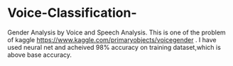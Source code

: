 # Voice-Classification-
Gender Analysis by Voice and Speech Analysis. This is one of the problem of kaggle https://www.kaggle.com/primaryobjects/voicegender
. I have used neural net and acheived 98% accuracy on training dataset,which is above base accuracy.
